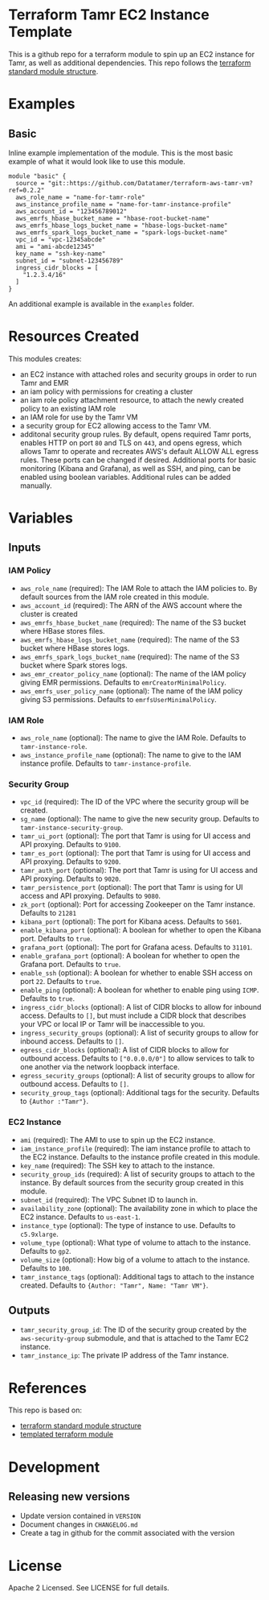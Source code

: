 # Terraform Tamr EC2 Instance Template
This is a github repo for a terraform module to spin up an EC2 instance for Tamr, as well as additional dependencies.
This repo follows the [terraform standard module structure](https://www.terraform.io/docs/modules/index.html#standard-module-structure).

# Examples
## Basic
Inline example implementation of the module.  This is the most basic example of what it would look like to use this module.
```
module "basic" {
  source = "git::https://github.com/Datatamer/terraform-aws-tamr-vm?ref=0.2.2"
  aws_role_name = "name-for-tamr-role"
  aws_instance_profile_name = "name-for-tamr-instance-profile"
  aws_account_id = "123456789012"
  aws_emrfs_hbase_bucket_name = "hbase-root-bucket-name"
  aws_emrfs_hbase_logs_bucket_name = "hbase-logs-bucket-name"
  aws_emrfs_spark_logs_bucket_name = "spark-logs-bucket-name"
  vpc_id = "vpc-12345abcde"
  ami = "ami-abcde12345"
  key_name = "ssh-key-name"
  subnet_id = "subnet-123456789"
  ingress_cidr_blocks = [
    "1.2.3.4/16"
  ]
}
```
An additional example is available in the `examples` folder.

# Resources Created
This modules creates:
* an EC2 instance with attached roles and security groups in order to run Tamr and EMR
* an iam policy with permissions for creating a cluster
* an iam role policy attachment resource, to attach the newly created policy to an existing IAM role
* an IAM role for use by the Tamr VM
* a security group for EC2 allowing access to the Tamr VM.
* additonal security group rules. By default, opens required Tamr ports,
enables HTTP on port `80` and TLS on `443`, and opens egress, which allows Tamr to operate and recreates
AWS's default ALLOW ALL egress rules. These ports can be changed if desired. Additional
ports for basic monitoring (Kibana and Grafana), as well as SSH, and ping,
can be enabled using boolean variables. Additional rules can be added manually.

# Variables
## Inputs
### IAM Policy
* `aws_role_name` (required): The IAM Role to attach the IAM policies to. By default sources from the IAM role created in this module.
* `aws_account_id` (required): The ARN of the AWS account where the cluster is created
* `aws_emrfs_hbase_bucket_name` (required): The name of the S3 bucket where HBase stores files.
* `aws_emrfs_hbase_logs_bucket_name` (required): The name of the S3 bucket where HBase stores logs.
* `aws_emrfs_spark_logs_bucket_name` (required): The name of the S3 bucket where Spark stores logs.
* `aws_emr_creator_policy_name` (optional): The name of the IAM policy giving EMR permissions. Defaults to `emrCreatorMinimalPolicy`.
* `aws_emrfs_user_policy_name` (optional): The name of the IAM policy giving S3 permissions. Defaults to  `emrfsUserMinimalPolicy`.

### IAM Role
* `aws_role_name` (optional): The name to give the IAM Role. Defaults to `tamr-instance-role`.
* `aws_instance_profile_name` (optional): The name to give to the IAM instance profile. Defaults to `tamr-instance-profile`.

### Security Group
* `vpc_id` (required): The ID of the VPC where the security group will be created.
* `sg_name` (optional): The name to give the new security group. Defaults to `tamr-instance-security-group`.
* `tamr_ui_port` (optional): The port that Tamr is using for UI access and API proxying. Defaults to `9100`.
* `tamr_es_port` (optional): The port that Tamr is using for UI access and API proxying. Defaults to `9200`.
* `tamr_auth_port` (optional): The port that Tamr is using for UI access and API proxying. Defaults to `9020`.
* `tamr_persistence_port` (optional): The port that Tamr is using for UI access and API proxying. Defaults to `9080`.
* `zk_port` (optional): Port for accessing Zookeeper on the Tamr instance. Defaults to `21281`
* `kibana_port` (optional): The port for Kibana acess. Defaults to `5601`.
* `enable_kibana_port` (optional): A boolean for whether to open the Kibana port. Defaults to `true`.
* `grafana_port` (optional): The port for Grafana acess. Defaults to `31101`.
* `enable_grafana_port` (optional): A boolean for whether to open the Grafana port. Defaults to `true`.
* `enable_ssh` (optional): A boolean for whether to enable SSH access on port `22`. Defaults to `true`.
* `enable_ping` (optional): A boolean for whether to enable ping using `ICMP`. Defaults to `true`.
* `ingress_cidr_blocks` (optional): A list of CIDR blocks to allow for inbound access. Defaults to `[]`, but must include a CIDR block that describes your VPC or local IP or Tamr will be inaccessible to you.
* `ingress_security_groups` (optional): A list of security groups to allow for inbound access. Defaults to `[]`.
* `egress_cidr_blocks` (optional): A list of CIDR blocks to allow for outbound access. Defaults to `["0.0.0.0/0"]` to allow services to talk to one another via the network loopback interface.
* `egress_security_groups` (optional): A list of security groups to allow for outbound access. Defaults to `[]`.
* `security_group_tags` (optional): Additional tags for the security. Defaults to `{Author :"Tamr"}`.

### EC2 Instance
* `ami` (required): The AMI to use to spin up the EC2 instance.
* `iam_instance_profile` (required): The iam instance profile to attach to the EC2 instance. Defaults to the instance profile created in this module.
* `key_name` (required): The SSH key to attach to the instance.
* `security_group_ids` (required): A list of security groups to attach to the instance. By default sources from the security group created in this module.
* `subnet_id` (required): The VPC Subnet ID to launch in.
* `availability_zone` (optional): The availability zone in which to place the EC2 instance. Defaults to `us-east-1`.
* `instance_type` (optional): The type of instance to use. Defaults to `c5.9xlarge`.
* `volume_type` (optional): What type of volume to attach to the instance. Defaults to `gp2`.
* `volume_size` (optional): How big of a volume to attach to the instance. Defaults to `100`.
* `tamr_instance_tags` (optional): Additional tags to attach to the instance created. Defaults to `{Author: "Tamr", Name: "Tamr VM"}`.

## Outputs
* `tamr_security_group_id`: The ID of the security group created by the `aws-security-group` submodule, and that is attached to the Tamr EC2 instance.
* `tamr_instance_ip`: The private IP address of the Tamr instance.

# References
This repo is based on:
* [terraform standard module structure](https://www.terraform.io/docs/modules/index.html#standard-module-structure)
* [templated terraform module](https://github.com/tmknom/template-terraform-module)

# Development
## Releasing new versions
* Update version contained in `VERSION`
* Document changes in `CHANGELOG.md`
* Create a tag in github for the commit associated with the version

# License
Apache 2 Licensed. See LICENSE for full details.
